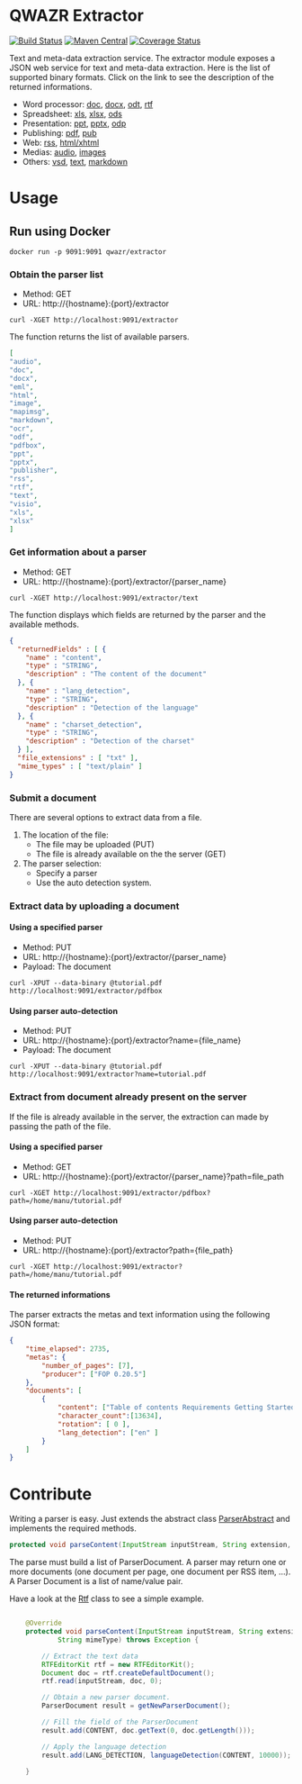 QWAZR Extractor
===============

[![Build Status](https://travis-ci.org/qwazr/extractor.svg?branch=master)](https://travis-ci.org/qwazr/extractor)
[![Maven Central](https://maven-badges.herokuapp.com/maven-central/com.qwazr/qwazr-profiler/badge.svg)](https://maven-badges.herokuapp.com/maven-central/com.qwazr/qwazr-extractor)
[![Coverage Status](https://coveralls.io/repos/github/qwazr/extractor/badge.svg?branch=master)](https://coveralls.io/github/qwazr/extractor?branch=master)

Text and meta-data extraction service.
The extractor module exposes a JSON web service for text and meta-data extraction.
Here is the list of supported binary formats. Click on the link to see the description of the returned informations.

- Word processor: [doc](extractor/doc.md), [docx](extractor/docx.md), [odt](extractor/odt.md), [rtf](extractor/rtf.md)
- Spreadsheet: [xls](extractor/xls.md), [xlsx](extractor/xlsx.md), [ods](extractor/odf.md)
- Presentation: [ppt](extractor/ppt.md), [pptx](extractor/pptx.md), [odp](extractor/odf.md)
- Publishing: [pdf](extractor/pdfbox.md), [pub](extractor/publisher.md)
- Web: [rss](extractor/rss.md), [html/xhtml](extractor/html.md)
- Medias: [audio](extractor/audio.md), [images](extractor/image.md)
- Others: [vsd](extractor/visio.md), [text](extractor/text.md), [markdown](extractor/markdown.md)

Usage
=====

## Run using Docker

    docker run -p 9091:9091 qwazr/extractor
    
    
### Obtain the parser list

* Method: GET
* URL: http://{hostname}:{port}/extractor

```shell
curl -XGET http://localhost:9091/extractor
```

The function returns the list of available parsers.

```json
[
"audio",
"doc",
"docx",
"eml",
"html",
"image",
"mapimsg",
"markdown",
"ocr",
"odf",
"pdfbox",
"ppt",
"pptx",
"publisher",
"rss",
"rtf",
"text",
"visio",
"xls",
"xlsx"
]
```

### Get information about a parser

* Method: GET
* URL: http://{hostname}:{port}/extractor/{parser_name}

```shell
curl -XGET http://localhost:9091/extractor/text
```

The function displays which fields are returned by the parser and the available methods.

```json
{
  "returnedFields" : [ {
    "name" : "content",
    "type" : "STRING",
    "description" : "The content of the document"
  }, {
    "name" : "lang_detection",
    "type" : "STRING",
    "description" : "Detection of the language"
  }, {
    "name" : "charset_detection",
    "type" : "STRING",
    "description" : "Detection of the charset"
  } ],
  "file_extensions" : [ "txt" ],
  "mime_types" : [ "text/plain" ]
}
```

### Submit a document

There are several options to extract data from a file.

1. The location of the file:
	- The file may be uploaded (PUT)
	- The file is already available on the the server (GET)
2. The parser selection:
	- Specify a parser
	- Use the auto detection system.


### Extract data by uploading a document

#### Using a specified parser

* Method: PUT
* URL: http://{hostname}:{port}/extractor/{parser_name}
* Payload: The document

```shell
curl -XPUT --data-binary @tutorial.pdf http://localhost:9091/extractor/pdfbox
```

#### Using parser auto-detection

* Method: PUT
* URL: http://{hostname}:{port}/extractor?name={file_name}
* Payload: The document

```shell
curl -XPUT --data-binary @tutorial.pdf http://localhost:9091/extractor?name=tutorial.pdf
```

### Extract from document already present on the server

If the file is already available in the server, the extraction can made by passing the path of the file.

#### Using a specified parser

* Method: GET
* URL: http://{hostname}:{port}/extractor/{parser_name}?path=file_path

```shell
curl -XGET http://localhost:9091/extractor/pdfbox?path=/home/manu/tutorial.pdf
```

#### Using parser auto-detection

* Method: PUT
* URL: http://{hostname}:{port}/extractor?path={file_path}

```shell
curl -XGET http://localhost:9091/extractor?path=/home/manu/tutorial.pdf
```

#### The returned informations

The parser extracts the metas and text information using the following JSON format:

```json
{
	"time_elapsed": 2735,
	"metas": {
		"number_of_pages": [7],
		"producer": ["FOP 0.20.5"]
	},
	"documents": [
		{
			"content": ["Table of contents Requirements Getting Started Deleting Querying Data Sorting Text  Analysis Debugging"],
			"character_count":[13634],
			"rotation": [ 0 ],
			"lang_detection": ["en" ]
		}
	]
}
```


Contribute
==========

Writing a parser is easy. Just extends the abstract class [ParserAbstract](src/main/java/com/qwazr/extractor/ParserAbstract.java) and implements the required methods.

```java
protected void parseContent(InputStream inputStream, String extension, String mimeType) throws Exception;
```

The parse must build a list of ParserDocument. A parser may return one or more documents (one document per page, one document per RSS item, ...). A Parser Document is a list of name/value pair.

Have a look at the [Rtf](https://github.com/qwazr/extractor/blob/master/src/main/java/com/qwazr/extractor/parser/Rtf.java) class to see a simple example.

```java

	@Override
	protected void parseContent(InputStream inputStream, String extension,
			String mimeType) throws Exception {

		// Extract the text data
		RTFEditorKit rtf = new RTFEditorKit();
		Document doc = rtf.createDefaultDocument();
		rtf.read(inputStream, doc, 0);

		// Obtain a new parser document.
		ParserDocument result = getNewParserDocument();

		// Fill the field of the ParserDocument
		result.add(CONTENT, doc.getText(0, doc.getLength()));

		// Apply the language detection
		result.add(LANG_DETECTION, languageDetection(CONTENT, 10000));

	}
```
